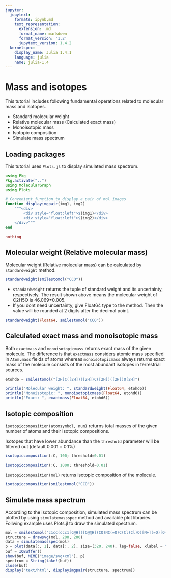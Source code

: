 ```yaml
---
jupyter:
  jupytext:
    formats: ipynb,md
    text_representation:
      extension: .md
      format_name: markdown
      format_version: '1.2'
      jupytext_version: 1.4.2
  kernelspec:
    display_name: Julia 1.4.1
    language: julia
    name: julia-1.4
---
```


# Mass and isotopes

This tutorial includes following fundamental operations related to molecular mass and isotopes.

- Standard molecular weight
- Relative molecular mass (Calculated exact mass)
- Monoisotopic mass
- Isotopic composition
- Simulate mass spectrum


## Loading packages

This tutorial uses `Plots.jl` to display simulated mass spectrum.

```julia
using Pkg
Pkg.activate("..")
using MolecularGraph
using Plots

# Convenient function to display a pair of mol images
function displayimgpair(img1, img2)
    """<div>
        <div style="float:left">$(img1)</div>
        <div style="float:left">$(img2)</div>
    </div>"""
end

nothing
```

## Molecular weight (Relative molecular mass)

Molecular weight (Relative molecular mass) can be calculated by `standardweight` method.

```julia
standardweight(smilestomol("CCO"))
```

- `standardweight` returns the tuple of standard weight and its uncertainty, respectively. The result shown above means the molecular weight of C2H5O is 46.069±0.005.
- If you dont need uncertainty, give Float64 type to the method. Then the value will be rounded at 2 digits after the decimal point.

```julia
standardweight(Float64, smilestomol("CCO"))
```

## Calculated exact mass and monoisotopic mass

Both `exactmass` and `monoisotopicmass` returns exact mass of the given molecule. The difference is that `exactmass` considers atomic mass specified in `Atom.mass` fields of atoms whereas `monoisotopicmass` always returns exact mass of the molecule consists of the most abundant isotopes in terrestrial sources.

```julia
etohd6 = smilestomol("[2H]C([2H])([2H])C([2H])([2H])O[2H]")

println("Molecular weight: ", standardweight(Float64, etohd6))
println("Monoisotopic: ", monoisotopicmass(Float64, etohd6))
println("Exact: ", exactmass(Float64, etohd6))
```

## Isotopic composition

`isotopiccomposition(atomsymbol, num)` returns total masses of the given number of atoms and their isotopic compositions.

Isotopes that have lower abundance than the `threshold` parameter will be filtered out (default 0.001 = 0.1%)

```julia
isotopiccomposition(:C, 100; threshold=0.01)
```

```julia
isotopiccomposition(:C, 1000; threshold=0.01)
```

`isotopiccomposition(mol)` returns isotopic composition of the molecule.

```julia
isotopiccomposition(smilestomol("CCO"))
```

## Simulate mass spectrum

According to the isotopic composition, simulated mass spectrum can be plotted by using `simulatemassspec` method and available plot libraries.
Follwing example uses Plots.jl to draw the simulated spectrum.

```julia
mol = smilestomol("c1cc(ccc1[C@H]([C@@H](CO)NC(=O)C(Cl)Cl)O)[N+](=O)[O-]")
structure = drawsvg(mol, 200, 200)
data = simulatemassspec(mol)
p = plot(data[:, 1], data[:, 2], size=(320, 240), leg=false, xlabel = "Mass", ylabel = "Intensity")
buf = IOBuffer()
show(buf, MIME("image/svg+xml"), p)
spectrum = String(take!(buf))
close(buf)
display("text/html", displayimgpair(structure, spectrum))
```
